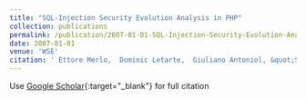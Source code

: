 ```yaml
---
title: "SQL-Injection Security Evolution Analysis in PHP"
collection: publications
permalink: /publication/2007-01-01-SQL-Injection-Security-Evolution-Analysis-in-PHP
date: 2007-01-01
venue: 'WSE'
citation: ' Ettore Merlo,  Dominic Letarte,  Giuliano Antoniol, &quot;SQL-Injection Security Evolution Analysis in PHP.&quot; WSE, 2007.'
---
```

Use [Google Scholar](https://scholar.google.com/scholar?q=SQL+Injection+Security+Evolution+Analysis+in+PHP){:target="_blank"} for full citation